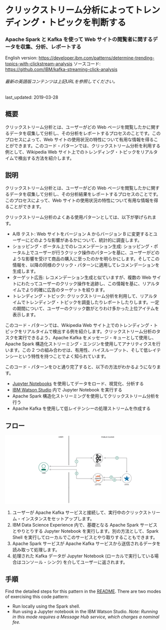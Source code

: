 # クリックストリーム分析によってトレンディング・トピックを判断する

### Apache Spark と Kafka を使って Web サイトの閲覧者に関するデータを収集、分析、レポートする

English version: https://developer.ibm.com/patterns/determine-trending-topics-with-clickstream-analysis
  ソースコード: https://github.com/IBM/kafka-streaming-click-analysis

###### 最新の英語版コンテンツは上記URLを参照してください。
last_updated: 2019-03-28

 
## 概要

クリックストリーム分析とは、ユーザーがどの Web ページを閲覧したかに関するデータを収集して分析し、その分析をレポートするプロセスのことです。このプロセスによって、Web サイトの使用状況の特性について有用な情報を得ることができます。このコード・パターンでは、クリックストリーム分析を利用する例として、Wikipedia Web サイト上でのトレンディング・トピックをリアルタイムで検出する方法を紹介します。

## 説明

クリックストリーム分析とは、ユーザーがどの Web ページを閲覧したかに関するデータを収集して分析し、その分析結果をレポートするプロセスのことです。このプロセスによって、Web サイトの使用状況の特性について有用な情報を得ることができます。

クリックストリーム分析のよくある使用パターンとしては、以下が挙げられます。

* A/B テスト: Web サイトをバージョン A からバージョン B に変更するとユーザーにどのような影響があるかについて、統計的に調査します。
* ショッピング・ポータル上でのレコメンデーション生成: ショッピング・ポータル上でユーザーが行うクリック操作のパターンを基に、ユーザーがどのような影響を受けて商品の購入に至ったのかを明らかにします。そしてこの情報を、以降の同様のクリック・パターンに適用してレコメンデーションを生成します。
* ターゲット広告: レコメンデーション生成と似ていますが、複数の Web サイトにわたってユーザーのクリック操作を追跡し、この情報を基に、リアルタイムでより的確に広告のターゲットを絞ります。
* トレンディング・トピック: クリックストリーム分析を利用して、リアルタイムでトレンディング・トピックを調査したりレポートしたりします。一定の期間について、ユーザーのクリック数がとりわけ多かった上位アイテムを表示します。

このコード・パターンでは、Wikipedia Web サイト上でのトレンディング・トピックをリアルタイムで検出する例を紹介します。クリックストリーム分析のタスクを実行できるよう、Apache Kafka をメッセージ・キューとして使用し、Apache Spark 構造化ストリーミング・エンジンを使用してアナリティクスを行います。この 2 つの組み合わせは、有用性、ハイスループット、そして低レイテンシーという特性を持つことでよく知られています。

このコード・パターンをひと通り完了すると、以下の方法がわかるようになります。

* [Jupyter Notebooks](https://jupyter.org/) を使用してデータをロード、視覚化、分析する
* [IBM Watson Studio](https://www.ibm.com/cloud/watson-studio) 内で Jupyter Notebook を実行する
* Apache Spark 構造化ストリーミングを使用してクリックストリーム分析を行う
* Apache Kafka を使用して低レイテンシーの処理ストリームを作成する

## フロー

![フロー](./images/clickstream-analysis-spark-kafka.png)

1. ユーザーが Apache Kafka サービスと接続して、実行中のクリックストリーム・インスタンスをセットアップします。
2. IBM Data Science Experience 内で、基礎となる Apache Spark サービスとやりとりする Jupyter Notebook を実行します。別の方法として、Spark Shell を実行してローカルでこのサービスとやり取りすることもできます。
3. Apache Spark サービスが Apache Kafka サービスから送信されるデータを読み取って処理します。
4. 処理された Kafka データが Jupyter Notebook (ローカルで実行している場合はコンソール・シンク) を介してユーザーに返されます。

## 手順

Find the detailed steps for this pattern in the [README](https://github.com/IBM/kafka-streaming-click-analysis/blob/master/README.md). There are two modes of exercising this code pattern:

* Run locally using the Spark shell.
* Run using a Jupyter notebook in the IBM Watson Studio. *Note: Running in this mode requires a Message Hub service, which charges a nominal fee.*
